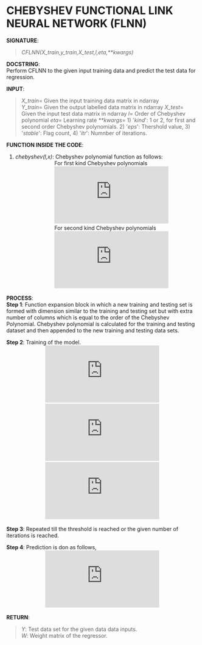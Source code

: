 # CHEBYSHEV FUNCTIONAL LINK NEURAL NETWORK (FLNN)

**SIGNATURE**:  
>_CFLNN(X_train,y_train,X_test,l,eta,**kwargs)_    

**DOCSTRING**:  
Perform CFLNN to the given input training data and predict the test data for regression.

**INPUT**:  
>*X_train*= Given the input training data matrix in ndarray  
*Y_train*= Given the output labelled data matrix in ndarray 
*X_test*= Given the input test data matrix in ndarray 
*l*= Order of Chebyshev polynomial 
*eta*= Learning rate 
_**kwargs_= 1) '*kind*': 1 or 2, for first and second order Chebyshev polynomials. 2) '*eps*': Thershold value, 3) '*stable*': Flag count, 4) '*itr*': Numnber of iterations.  

**FUNCTION INSIDE THE CODE**:  
1) _chebyshev(l,x)_: Chebyshev polynomial function as follows:  
&nbsp;&nbsp;&nbsp;&nbsp;&nbsp;&nbsp;&nbsp;&nbsp;&nbsp;&nbsp;&nbsp;&nbsp;&nbsp;&nbsp;&nbsp;&nbsp;&nbsp;&nbsp;&nbsp;&nbsp;&nbsp;&nbsp;&nbsp;&nbsp;&nbsp;&nbsp;For first kind Chebyshev polynomials  
&nbsp;&nbsp;&nbsp;&nbsp;&nbsp;&nbsp;&nbsp;&nbsp;&nbsp;&nbsp;&nbsp;&nbsp;&nbsp;&nbsp;&nbsp;&nbsp;&nbsp;&nbsp;&nbsp;&nbsp;&nbsp;&nbsp;&nbsp;&nbsp;&nbsp;&nbsp;![](http://latex.codecogs.com/gif.latex?T_%7B0%7D%28x%29%3D1%2CT_%7B1%7D%28x%29%3Dx%2CT_%7Bn&plus;1%7D%28x%29%3D2xT_%7Bn%7D%28x%29-T_%7Bn-1%7D%28x%29)  
&nbsp;&nbsp;&nbsp;&nbsp;&nbsp;&nbsp;&nbsp;&nbsp;&nbsp;&nbsp;&nbsp;&nbsp;&nbsp;&nbsp;&nbsp;&nbsp;&nbsp;&nbsp;&nbsp;&nbsp;&nbsp;&nbsp;&nbsp;&nbsp;&nbsp;&nbsp;For second kind Chebyshev polynomials  
&nbsp;&nbsp;&nbsp;&nbsp;&nbsp;&nbsp;&nbsp;&nbsp;&nbsp;&nbsp;&nbsp;&nbsp;&nbsp;&nbsp;&nbsp;&nbsp;&nbsp;&nbsp;&nbsp;&nbsp;&nbsp;&nbsp;&nbsp;&nbsp;&nbsp;&nbsp;![](http://latex.codecogs.com/gif.latex?U_%7B0%7D%28x%29%3D1%2CU_%7B1%7D%28x%29%3D2x%2CU_%7Bn&plus;1%7D%28x%29%3D2xU_%7Bn%7D%28x%29-U_%7Bn-1%7D%28x%29)  

**PROCESS**:  
**Step 1**: Function expansion block in which a new training and testing set is formed with dimension similar to the training and testing set but with extra number of columns which is equal to the order of the Chebyshev Polynomial. Chebyshev polynomial is calculated for the training and testing dataset and then appended to the new training and testing data sets.

**Step 2**: Training of the model.   
&nbsp;&nbsp;&nbsp;&nbsp;&nbsp;&nbsp;&nbsp;&nbsp;&nbsp;&nbsp;&nbsp;&nbsp;&nbsp;&nbsp;&nbsp;&nbsp;&nbsp;&nbsp;&nbsp;&nbsp;&nbsp;&nbsp;&nbsp;&nbsp;&nbsp;&nbsp;![](http://latex.codecogs.com/gif.latex?X%3DT_%7Btrain%7D)  
&nbsp;&nbsp;&nbsp;&nbsp;&nbsp;&nbsp;&nbsp;&nbsp;&nbsp;&nbsp;&nbsp;&nbsp;&nbsp;&nbsp;&nbsp;&nbsp;&nbsp;&nbsp;&nbsp;&nbsp;&nbsp;&nbsp;&nbsp;&nbsp;&nbsp;&nbsp;![](http://latex.codecogs.com/gif.latex?%5Chat%20Y%3DW%5E%7BT%7DX&plus;%5Cmu_%7BX%7D)  
&nbsp;&nbsp;&nbsp;&nbsp;&nbsp;&nbsp;&nbsp;&nbsp;&nbsp;&nbsp;&nbsp;&nbsp;&nbsp;&nbsp;&nbsp;&nbsp;&nbsp;&nbsp;&nbsp;&nbsp;&nbsp;&nbsp;&nbsp;&nbsp;&nbsp;&nbsp;![](http://latex.codecogs.com/gif.latex?W_%7Bnew%7D%3DW_%7Bold%7D&plus;%5Ceta%28Y-%5Chat%20Y%29X)  

**Step 3**: Repeated till the threshold is reached or the given number of iterations is reached.  

**Step 4**: Prediction is don as follows,  
&nbsp;&nbsp;&nbsp;&nbsp;&nbsp;&nbsp;&nbsp;&nbsp;&nbsp;&nbsp;&nbsp;&nbsp;&nbsp;&nbsp;&nbsp;&nbsp;&nbsp;&nbsp;&nbsp;&nbsp;&nbsp;&nbsp;&nbsp;&nbsp;&nbsp;&nbsp;![](http://latex.codecogs.com/gif.latex?%5Chat%20Y%3DW%5E%7BT%7DX_%7Btest%7D&plus;%5Cmu_%7BX_%7Btest%7D%7D)

**RETURN**:   
>*Y*: Test data set for the given data data inputs.  
*W*: Weight matrix of the regressor.  
